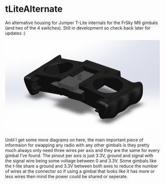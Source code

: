 # tLiteAlternate

An alternative housing for Jumper T-Lite internals for the FrSky M9 gimbals (and two of the 4 switches). Still in development so check back later for updates :)

<img src="/assets/tLiteAlternate Render.png" title="Render">

Until I get some more diagrams on here, the main important piece of informaion for swapping any radio with any other gimbals is they pretty much always only need three wires per axis and they are the same for every gimbal I've found. The pinout per axis is just 3.3V, ground and signal with the signal wire being some voltage between 0 and 3.3V. Some gimbals like the t-lite share a ground and 3.3V between both axes to reduce the number of wires at the connector so if using a gimbal that looks like it has more or less wires then mind the power could be shared or seperate.
